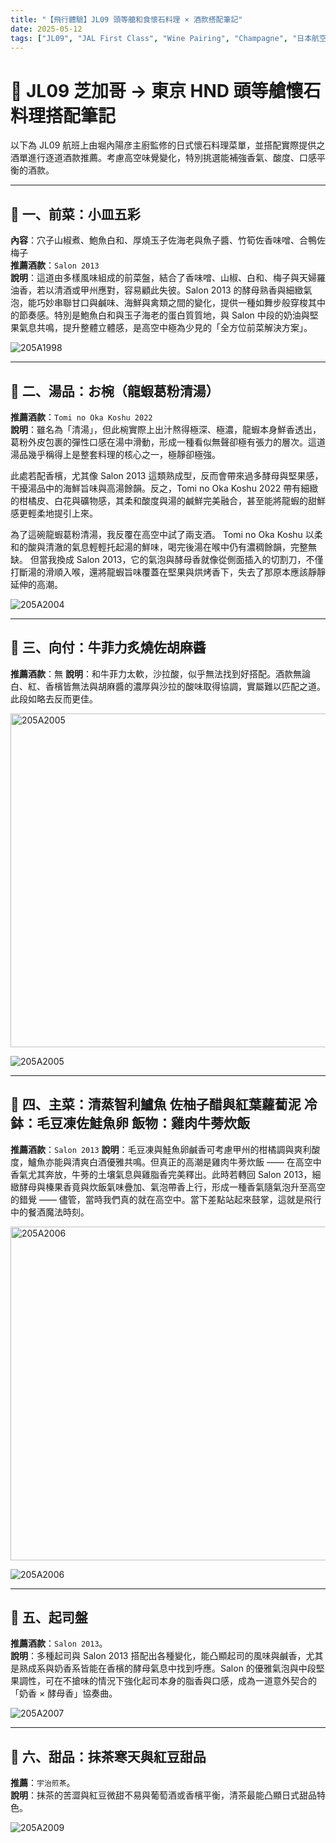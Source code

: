 ```yaml
---
title: "【飛行體驗】JL09 頭等艙和食懷石料理 × 酒款搭配筆記"
date: 2025-05-12
tags: ["JL09", "JAL First Class", "Wine Pairing", "Champagne", "日本航空"]
---
```


# 🛫 JL09 芝加哥 → 東京 HND 頭等艙懷石料理搭配筆記

以下為 JL09 航班上由堀內陽彦主廚監修的日式懷石料理菜單，並搭配實際提供之酒單進行逐道酒款推薦。考慮高空味覺變化，特別挑選能補強香氣、酸度、口感平衡的酒款。

---

## 🥢 一、前菜：小皿五彩

**內容**：穴子山椒煮、鮑魚白和、厚燒玉子佐海老與魚子醬、竹筍佐香味噌、合鴨佐梅子  
**推薦酒款**：`Salon 2013`  
**說明**：這道由多樣風味組成的前菜盤，結合了香味噌、山椒、白和、梅子與天婦羅油香，若以清酒或甲州應對，容易顧此失彼。Salon 2013 的酵母熟香與細緻氣泡，能巧妙串聯甘口與鹹味、海鮮與禽類之間的變化，提供一種如舞步般穿梭其中的節奏感。特別是鮑魚白和與玉子海老的蛋白質質地，與 Salon 中段的奶油與堅果氣息共鳴，提升整體立體感，是高空中極為少見的「全方位前菜解決方案」。

![205A1998](https://live.staticflickr.com/65535/54623315945_212b678017_c.jpg)

---

## 🍲 二、湯品：お椀（龍蝦葛粉清湯）

**推薦酒款**：`Tomi no Oka Koshu 2022`  
**說明**：雖名為「清湯」，但此椀實際上出汁熬得極深、極濃，龍蝦本身鮮香透出，葛粉外皮包裹的彈性口感在湯中滑動，形成一種看似無聲卻極有張力的層次。這道湯品幾乎稱得上是整套料理的核心之一，極靜卻極強。

此處若配香檳，尤其像 Salon 2013 這類熟成型，反而會帶來過多酵母與堅果感，干擾湯品中的海鮮旨味與高湯餘韻。反之，Tomi no Oka Koshu 2022 帶有細緻的柑橘皮、白花與礦物感，其柔和酸度與湯的鹹鮮完美融合，甚至能將龍蝦的甜鮮感更輕柔地提引上來。

為了這碗龍蝦葛粉清湯，我反覆在高空中試了兩支酒。
Tomi no Oka Koshu 以柔和的酸與清澈的氣息輕輕托起湯的鮮味，喝完後湯在喉中仍有濃稠餘韻，完整無缺。
但當我換成 Salon 2013，它的氣泡與酵母香就像從側面插入的切割刀，不僅打斷湯的滑順入喉，還將龍蝦旨味覆蓋在堅果與烘烤香下，失去了那原本應該靜靜延伸的高潮。

![205A2004](https://live.staticflickr.com/65535/54622122557_c43b1699b5_c.jpg)

---

## 🥩 三、向付：牛菲力炙燒佐胡麻醬

**推薦酒款**：無
**說明**：和牛菲力太軟，沙拉酸，似乎無法找到好搭配。酒款無論白、紅、香檳皆無法與胡麻醬的濃厚與沙拉的酸味取得協調，實屬難以匹配之道。此段如略去反而更佳。

<a data-flickr-embed="true" href="https://www.flickr.com/photos/188685716@N03/54623219448/in/datetaken-public/" title="205A2005"><img src="https://live.staticflickr.com/65535/54623219448_bd09a75e64_c.jpg" width="800" height="534" alt="205A2005"/></a><script async src="//embedr.flickr.com/assets/client-code.js" charset="utf-8"></script>

![205A2005](https://live.staticflickr.com/65535/54623219448_bd09a75e64_c.jpg)

---

## 🧊 四、主菜：清蒸智利鱸魚 佐柚子醋與紅葉蘿蔔泥 冷鉢：毛豆凍佐鮭魚卵 飯物：雞肉牛蒡炊飯

**推薦酒款**：`Salon 2013`
**說明**：毛豆凍與鮭魚卵鹹香可考慮甲州的柑橘調與爽利酸度，鱸魚亦能與清爽白酒優雅共鳴。但真正的高潮是雞肉牛蒡炊飯 —— 在高空中香氣尤其奔放，牛蒡的土壤氣息與雞脂香完美釋出。此時若轉回 Salon 2013，細緻酵母與榛果香竟與炊飯氣味疊加、氣泡帶香上行，形成一種香氣隨氣泡升至高空的錯覺 —— 儘管，當時我們真的就在高空中。當下差點站起來鼓掌，這就是飛行中的餐酒魔法時刻。

<a data-flickr-embed="true" href="https://www.flickr.com/photos/188685716@N03/54623003646/in/datetaken-public/" title="205A2006"><img src="https://live.staticflickr.com/65535/54623003646_d6fdaf10bc_c.jpg" width="800" height="534" alt="205A2006"/></a><script async src="//embedr.flickr.com/assets/client-code.js" charset="utf-8"></script>

![205A2006](https://live.staticflickr.com/65535/54623003646_d6fdaf10bc_c.jpg)

---

## 🍜 五、起司盤

**推薦酒款**：`Salon 2013`。  
**說明**：多種起司與 Salon 2013 搭配出各種變化，能凸顯起司的風味與鹹香，尤其是熟成系與奶香系皆能在香檳的酵母氣息中找到呼應。Salon 的優雅氣泡與中段堅果調性，可在不搶味的情況下強化起司本身的脂香與口感，成為一道意外契合的「奶香 × 酵母香」協奏曲。

![205A2007](https://live.staticflickr.com/65535/54623313840_dc84a8e5f5_c.jpg)

---

## 🍡 六、甜品：抹茶寒天與紅豆甜品

**推薦**：`宇治煎茶`。  
**說明**：抹茶的苦澀與紅豆微甜不易與葡萄酒或香檳平衡，清茶最能凸顯日式甜品特色。

![205A2009](https://live.staticflickr.com/65535/54623209269_2e1bd9ac6b_c.jpg)
